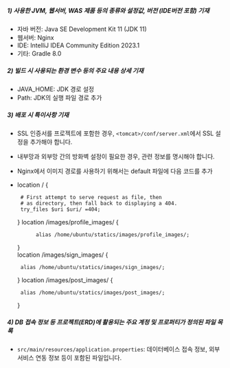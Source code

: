 ##### 1) 사용한 JVM, 웹서버, WAS 제품 등의 종류와 설정값, 버전 (IDE버전 포함) 기재

- 자바 버전: Java SE Development Kit 11 (JDK 11)
- 웹서버: Nginx
- IDE: IntelliJ IDEA Community Edition 2023.1
- 기타: Gradle 8.0

##### 2) 빌드 시 사용되는 환경 변수 등의 주요 내용 상세 기재

- JAVA_HOME: JDK 경로 설정
- Path: JDK의 실행 파일 경로 추가

##### 3) 배포 시 특이사항 기재

- SSL 인증서를 프로젝트에 포함한 경우, `<tomcat>/conf/server.xml`에서 SSL 설정을 추가해야 합니다.

- 내부망과 외부망 간의 방화벽 설정이 필요한 경우, 관련 정보를 명시해야 합니다.

- Nginx에서 이미지 경로를 사용하기 위해서는 default 파일에 다음 코드를 추가

- location / {
  
       # First attempt to serve request as file, then
       # as directory, then fall back to displaying a 404.
       try_files $uri $uri/ =404;
  
   }
   location /images/profile_images/ {
  
            alias /home/ubuntu/statics/images/profile_images/;
  
   }    
   location /images/sign_images/ {
  
       alias /home/ubuntu/statics/images/sign_images/;
  
   }
   location /images/post_images/ {
  
       alias /home/ubuntu/statics/images/post_images/;
  
   }    

##### 4) DB 접속 정보 등 프로젝트(ERD)에 활용되는 주요 계정 및 프로퍼티가 정의된 파일 목록

- `src/main/resources/application.properties`: 데이터베이스 접속 정보, 외부 서비스 연동 정보 등이 포함된 파일입니다.
